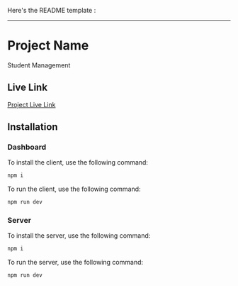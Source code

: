 Here's the README template :

---

# Project Name

Student Management

## Live Link

[Project Live Link](https://devalphaspace.com/)

## Installation

### Dashboard

To install the client, use the following command:

```bash
npm i
```

To run the client, use the following command:

```bash
npm run dev
```

### Server

To install the server, use the following command:

```bash
npm i
```

To run the server, use the following command:

```bash
npm run dev
```

